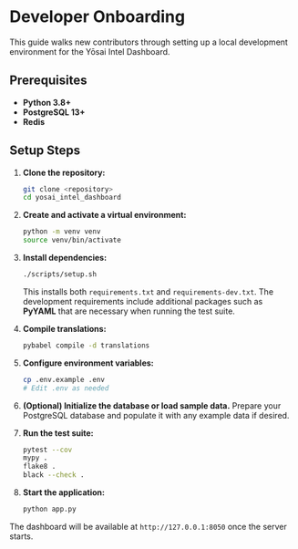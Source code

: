 # Developer Onboarding

This guide walks new contributors through setting up a local development environment for the Yōsai Intel Dashboard.

## Prerequisites

- **Python 3.8+**
- **PostgreSQL 13+**
- **Redis**

## Setup Steps

1. **Clone the repository:**
   ```bash
   git clone <repository>
   cd yosai_intel_dashboard
   ```

2. **Create and activate a virtual environment:**
   ```bash
   python -m venv venv
   source venv/bin/activate
   ```

3. **Install dependencies:**
   ```bash
   ./scripts/setup.sh
   ```
   This installs both `requirements.txt` and `requirements-dev.txt`. The
   development requirements include additional packages such as **PyYAML** that
   are necessary when running the test suite.

4. **Compile translations:**
   ```bash
   pybabel compile -d translations
   ```

5. **Configure environment variables:**
   ```bash
   cp .env.example .env
   # Edit .env as needed
   ```

6. **(Optional) Initialize the database or load sample data.**
   Prepare your PostgreSQL database and populate it with any example data if desired.

7. **Run the test suite:**
   ```bash
   pytest --cov
   mypy .
   flake8 .
   black --check .
   ```
   
8. **Start the application:**
   ```bash
   python app.py
   ```

The dashboard will be available at `http://127.0.0.1:8050` once the server starts.
